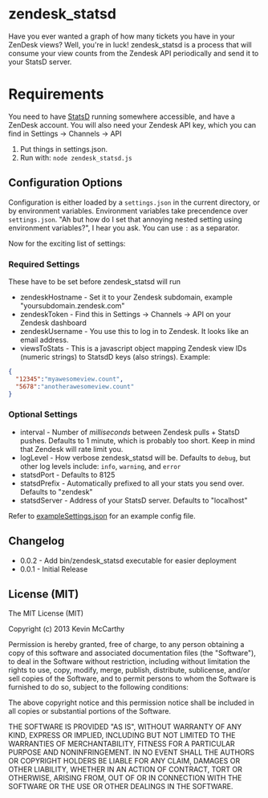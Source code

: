 # zendesk_statsd

Have you ever wanted a graph of how many tickets you have in your ZenDesk views?  Well, you're in luck!  zendesk_statsd is a process that will consume your view counts from the Zendesk API periodically and send it to your StatsD server.

# Requirements

You need to have [StatsD](https://github.com/etsy/statsd/) running somewhere accessible, and have a ZenDesk account.  You will also need your Zendesk API key, which you can find in Settings -> Channels -> API

1. Put things in settings.json.  
2. Run with: `node zendesk_statsd.js`

## Configuration Options

Configuration is either loaded by a `settings.json` in the current directory, or by environment variables.  Environment variables take precendence over `settings.json`.  "Ah but how do I set that annoying nested setting using environment variables?", I hear you ask.  You can use `:` as a separator.

Now for the exciting list of settings:

### Required Settings

These have to be set before zendesk_statsd will run

* zendeskHostname - Set it to your Zendesk subdomain, example "yoursubdomain.zendesk.com"
* zendeskToken - Find this in Settings -> Channels -> API on your Zendesk dashboard
* zendeskUsername - You use this to log in to Zendesk.  It looks like an email address.
* viewsToStats - This is a javascript object mapping Zendesk view IDs (numeric strings) to StatsdD keys (also strings).  Example:

```json
{
  "12345":"myawesomeview.count",
  "5678":"anotherawesomeview.count"
}
```

### Optional Settings

* interval - Number of *milliseconds* between Zendesk pulls + StatsD pushes.  Defaults to 1 minute, which is probably too short.  Keep in mind that Zendesk will rate limit you.
* logLevel - How verbose zendesk_statsd will be.  Defaults to `debug`, but other log levels include: `info`, `warning`, and `error`
* statsdPort  - Defaults to 8125
* statsdPrefix - Automatically prefixed to all your stats you send over.  Defaults to "zendesk"
* statsdServer - Address of your StatsD server.  Defaults to "localhost"

Refer to [exampleSettings.json](exampleSettings.json) for an example config file.


## Changelog

* 0.0.2 - Add bin/zendesk_statsd executable for easier deployment
* 0.0.1 - Initial Release

## License (MIT)
The MIT License (MIT)

Copyright (c) 2013 Kevin McCarthy

Permission is hereby granted, free of charge, to any person obtaining a
copy
of this software and associated documentation files (the "Software"), to
deal
in the Software without restriction, including without limitation the
rights
to use, copy, modify, merge, publish, distribute, sublicense, and/or
sell
copies of the Software, and to permit persons to whom the Software is
furnished to do so, subject to the following conditions:

The above copyright notice and this permission notice shall be included
in
all copies or substantial portions of the Software.

THE SOFTWARE IS PROVIDED "AS IS", WITHOUT WARRANTY OF ANY KIND, EXPRESS
OR
IMPLIED, INCLUDING BUT NOT LIMITED TO THE WARRANTIES OF MERCHANTABILITY,
FITNESS FOR A PARTICULAR PURPOSE AND NONINFRINGEMENT. IN NO EVENT SHALL
THE
AUTHORS OR COPYRIGHT HOLDERS BE LIABLE FOR ANY CLAIM, DAMAGES OR OTHER
LIABILITY, WHETHER IN AN ACTION OF CONTRACT, TORT OR OTHERWISE, ARISING
FROM,
OUT OF OR IN CONNECTION WITH THE SOFTWARE OR THE USE OR OTHER DEALINGS
IN
THE SOFTWARE.
